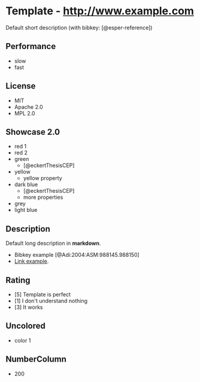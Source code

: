 # Template - http://www.example.com
Default short description (with bibkey: [@esper-reference])

## Performance
- slow
- fast

## License
- MIT
- Apache 2.0
- MPL 2.0

## Showcase 2.0
- red 1
- red 2
- green
    - [@eckertThesisCEP]
- yellow
    - yellow property
- dark blue
    - [@eckertThesisCEP]
    - more properties
- grey
- light blue

## Description
Default long description in __markdown__.
- Bibkey example [@Adi:2004:ASM:988145.988150]
- [Link example](http://example.com).

## Rating
- [5] Template is perfect
- [1] I don't understand nothing
- [3] It works

## Uncolored
- color 1

## NumberColumn
- 200